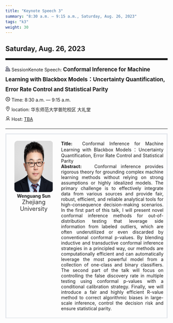 ```yaml
---
title: "Keynote Speech 3"
summary: "8:30 a.m. — 9:15 a.m., Saturday, Aug. 26, 2023"
tags: "k3"
weight: 30
---
```


Saturday, Aug. 26, 2023
------


<hr style="border: 0; border-top: 5px solid;">

<div class="hightip">
    <img class="icon" src="/icon/yanjiang.png" />
    SessionKenote Speech: <span class="font-bold" style="font-size:120%">Conformal Inference for Machine Learning with Blackbox Models：Uncertainty Quantification, Error Rate Control and Statistical Parity </span>
</div>

<div class="tip">
    <img class="icon" src="/icon/shizhong.png" />
    Time: 8:30 a.m. — 9:15 a.m.
</div>
<div class="tip">
    <img class="icon" src="/icon/didian.png" />
    location: 华东师范大学普陀校区 大礼堂
</div>


<div class="tip">
    <img class="icon" src="/icon/lingdao.png" />
    Host: <a href="http://XXXXX" target="_blank">TBA</a>
</div>


________________________________________

<div class="row">
    <div class="left">
        <img src="/images/wenguang.png" class="avatar" />
        <div class="font-small font-bold">
            Wenguang Sun
        </div>
        <div class="institute">
            Zhejiang University
        </div>
    </div>
    <div class="right">
        <div class="font-small">
            <b>Title:</b>&nbsp;
            Conformal Inference for Machine Learning with Blackbox Models：Uncertainty Quantification, Error Rate Control and Statistical Parity 
        </div>
        <div class="content font-small">
            <b>Abstract:</b> &nbsp;
            Conformal inference provides rigorous theory for grounding complex machine learning methods without relying on strong assumptions or highly idealized models.  The primary challenge is to effectively integrate data from various sources and provide fair, robust, efficient, and reliable analytical tools for high-consequence decision-making scenarios. In the first part of this talk, I will present novel conformal inference methods for out-of-distribution testing that leverage side information from labeled outliers, which are often underutilized or even discarded by conventional conformal p-values. By blending inductive and transductive conformal inference strategies in a principled way, our methods are computationally efficient and can automatically leverage the most powerful model from a collection of one-class and binary classifiers. The second part of the talk will focus on controlling the false discovery rate in multiple testing using conformal p-values with a conditional calibration strategy. Finally, we will introduce a fair and highly efficient R-value method to correct algorithmic biases in large-scale inference, control the decision risk and ensure statistical parity.
        </div>
    </div>
</div>


<style>

.hightip {
    height: 95px;
    line-height: 30px;
    /* text-align: justify; */
}

.tip {
    height: 30px;
    line-height: 30px;
}

.icon {
    width: 15px;
}

.row {
    padding: 10px; 
    height: auto; 
    border-bottom-width: 2px; 
    border-style: solid; 
    border-color: #E4E7ED; 
    padding-bottom: 20px; 
    padding-top: 20px;
    display: flex; 
    text-align: justify;
}

.left {
    min-width: 150px !important;
    text-align: center;
}

.avatar {
    width: 120px;
    height: 160px;
    max-width: 100%;
    border-radius: 10px;
}

.right {
    margin-left: 10px; 
    max-width: 80%;
}


.font-small {
    /* font-size: 16px; */
}

.font-bold {
    font-weight: bold;
}

.institute {
    font-size: 18px;
    color: #333;
    margin-bottom: 10px;
}
</style>
